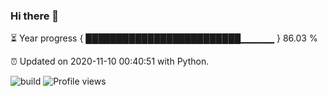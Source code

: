 ### Hi there 👋

⏳ Year progress  { █████████████████████████▁▁▁▁▁ } 86.03 %

⏰ Updated on 2020-11-10 00:40:51 with Python.

![build](https://github.com/shenxianpeng/shenxianpeng/workflows/build/badge.svg) ![Profile views](https://gpvc.arturio.dev/shenxianpeng)